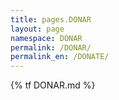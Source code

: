 ```yaml
---
title: pages.DONAR
layout: page
namespace: DONAR
permalink: /DONAR/
permalink_en: /DONATE/
---
```


{% tf DONAR.md %}
